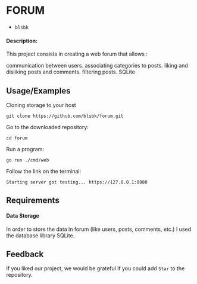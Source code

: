 
# FORUM
* `blsbk` 



#### Description:

This project consists in creating a web forum that allows :

communication between users.
associating categories to posts.
liking and disliking posts and comments.
filtering posts.
SQLite


## Usage/Examples
Cloning storage to your host
```CMD/Terminal 
git clone https://github.com/blsbk/forum.git
```
Go to the downloaded repository:

```CMD/Terminal 
cd forum
```
Run a program:
```CMD/Terminal 
go run ./cmd/web
```

Follow the link on the terminal:
```CMD/Terminal 
Starting server got testing... https://127.0.0.1:8080 
```


## Requirements

#### Data Storage
In order to store the data in forum (like users, posts, comments, etc.) I used the database library SQLite.



## Feedback

If you liked our project, we would be grateful if you could add `Star` to the repository.

